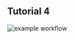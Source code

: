 ## Tutorial 4


![example workflow](https://github.com/wyj-prog/159.251-Tutorial4_new/actions/workflows/main.yml/badge.svg)
